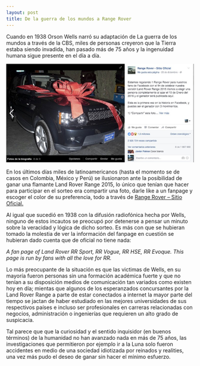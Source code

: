```yaml
---
layout: post
title: De la guerra de los mundos a Range Rover
---
```


Cuando en 1938 Orson Wells narró su adaptación de La guerra de los mundos a través de la CBS, miles de personas creyeron que la Tierra estaba siendo invadida, han pasado más de 75 años y la ingenuidad humana sigue presente en el día a día.

![Range Rover](https://raw.githubusercontent.com/daniels13ca/daniels13ca.github.io/master/images/Range.jpg)

En los últimos días miles de latinoamericanos (hasta el momento se de casos en Colombia, México y Perú) se ilusionaron ante la posibilidad de ganar una flamante Land Rover Range 2015, lo único que tenían que hacer para participar en el sorteo era compartir una foto, darle like a un fanpage y escoger el color de su preferencia, todo a través de [Range Rover – Sitio Oficial.](https://www.facebook.com/Range-Rover-Sitio-Oficial-945395285531122/timeline)

Al igual que sucedió en 1938 con la difusión radiofónica hecha por Wells, ninguno de estos incautos se preocupó por detenerse a pensar un minuto sobre la veracidad y lógica de dicho sorteo. Es más con que se hubieran tomado la molestia de ver la información del fanpage en cuestión se hubieran dado cuenta que de oficial no tiene nada:

*A fan page of Land Rover RR Sport, RR Vogue, RR HSE, RR Evoque. This page is run by fans with all the love for RR.*

Lo más preocupante de la situación es que las victimas de Wells, en su mayoría fueron personas sin una formación académica fuerte y que no tenían a su disposición medios de comunicación tan variados como existen hoy en día; mientas que algunos de los esperanzados concursantes  por la Land Rover Range a parte de estar conectados a internet la mayor parte del tiempo se jactan de haber estudiado en las mejores universidades de sus respectivos países e incluso ser profesionales en carreras relacionadas con negocios, administración o ingenierías que requieren un alto grado de suspicacia.

Tal parece que que la curiosidad y el sentido inquisidor (en buenos términos) de la humanidad no han avanzado nada en más de 75 años, las investigaciones que permitieron por ejemplo ir a la Luna solo fueron accidentes en medio de una sociedad idiotizada por reinados y realities,  una vez más pudo el deseo de ganar sin hacer el mínimo esfuerzo.
